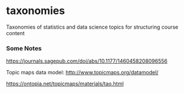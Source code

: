 # taxonomies

Taxonomies of statistics and data science topics for structuring course content


### Some Notes

https://journals.sagepub.com/doi/abs/10.1177/1460458208096556

Topic maps data model: http://www.topicmaps.org/datamodel/

https://ontopia.net/topicmaps/materials/tao.html




